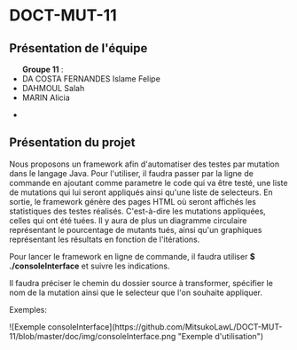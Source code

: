 DOCT-MUT-11
==

Présentation de l'équipe
-
<ul><b> Groupe 11</b> :
<li>DA COSTA FERNANDES	Islame Felipe</li>
<li>DAHMOUL	Salah</li>
<li>MARIN Alicia</li>
</ul>

-

Présentation du projet
-

<p>Nous proposons un framework afin d'automatiser des testes par mutation dans le langage Java. Pour l'utiliser, il faudra passer par la ligne de commande en ajoutant comme parametre le code qui va être testé, une liste de mutations qui lui seront appliqués ainsi qu'une liste de selecteurs.
En sortie, le framework génère des pages HTML où seront affichés les statistiques des testes réalisés. C'est-à-dire les mutations appliquées, celles qui ont été tuées. Il y aura de plus un diagramme circulaire représentant le pourcentage de mutants tués, ainsi qu'un graphiques représentant les résultats en fonction de l'itérations.</p>

<p>Pour lancer le framework en ligne de commande, il faudra utiliser <b>$ ./consoleInterface</b> et suivre les indications. </p>
<p> Il faudra préciser le chemin du dossier source à transformer, spécifier le nom de la mutation ainsi que le selecteur que l'on souhaite appliquer. </p>
<!-- <p><b> -s </b> pour le code source qui va être testé. (obligatoire).</p>
<p><b> -m </b> pour l’ensemble de mutation qui seront appliquées. Les mutations doivent être spécifiées par sont code (cf spécifications.md). </p>   -->

<!-- En suite, il est possible de spécifier les sélecteurs avec les commandes: -->

<!-- <p><b> -t </b> pour appliquer toutes les mutations au programme.</p>
<p><b> -f </b> pour appliquer une seule mutation au programme à la fois</p>
<p><b> -c </b> pour appliquer des combinaisons spécifiques des mutations. Cette commande sera suivie par un sous-ensemble spécifié par <b> -m </b>, qui représentent une combinaison. La commande <b> -c </b> peut être répétée plusieurs fois, en symbolisant qui plusieurs combinaisons seront appliquées à la fois. </p>    -->
<p>Exemples:</p>
![Exemple consoleInterface](https://github.com/MitsukoLawL/DOCT-MUT-11/blob/master/doc/img/consoleInterface.png "Exemple d'utilisation")
